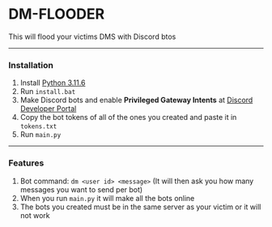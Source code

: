 # DM-FLOODER
This will flood your victims DMS with Discord btos

---

### Installation
1. Install [Python 3.11.6](https://www.python.org/downloads/release/python-3116/)
2. Run `install.bat`
3. Make Discord bots and enable **Privileged Gateway Intents** at [Discord Developer Portal](https://discord.com/developers/applications)
4. Copy the bot tokens of all of the ones you created and paste it in `tokens.txt`
5. Run `main.py`

---

### Features
1. Bot command: `dm <user id> <message>` (It will then ask you how many messages you want to send per bot)
2. When you run `main.py` it will make all the bots online
3. The bots you created must be in the same server as your victim or it will not work
